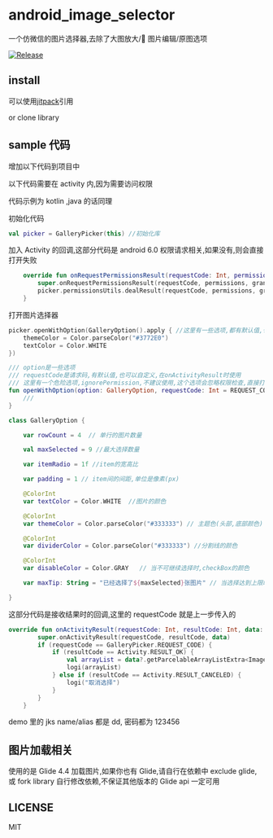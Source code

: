 # android_image_selector

一个仿微信的图片选择器,去除了大图放大/ 图片编辑/原图选项

[![Release](https://jitpack.io/v/caijinglong/android_image_selector)](https://jitpack.io/#caijinglong/android_image_selector)

## install

可以使用[jitpack](https://jitpack.io/#caijinglong/android_image_selector)引用

or clone library

## sample 代码

增加以下代码到项目中

以下代码需要在 activity 内,因为需要访问权限

代码示例为 kotlin ,java 的话同理

初始化代码

```kotlin
val picker = GalleryPicker(this) //初始化库
```

加入 Activity 的回调,这部分代码是 android 6.0 权限请求相关,如果没有,则会直接打开失败

```kotlin
    override fun onRequestPermissionsResult(requestCode: Int, permissions: Array<out String>, grantResults: IntArray) {
        super.onRequestPermissionsResult(requestCode, permissions, grantResults)
        picker.permissionsUtils.dealResult(requestCode, permissions, grantResults)
    }
```

打开图片选择器

```kotlin
picker.openWithOption(GalleryOption().apply { //这里有一些选项,都有默认值,也可以自定义,可以点到类里去看源码
    themeColor = Color.parseColor("#3772E0")
    textColor = Color.WHITE
})

/// option是一些选项
/// requestCode是请求码,有默认值,也可以自定义,在onActivityResult时使用
/// 这里有一个危险选项,ignorePermission,不建议使用,这个选项会忽略权限检查,直接打开选择器,如果你确信你真的有权限,则可以设置为true,当无权限时,大于andriod 6.0的会直接崩溃
fun openWithOption(option: GalleryOption, requestCode: Int = REQUEST_CODE, ignorePermission: Boolean = false) {
    ///
}
```

```kotlin
class GalleryOption {

    var rowCount = 4  // 单行的图片数量

    val maxSelected = 9 //最大选择数量

    var itemRadio = 1f //item的宽高比

    var padding = 1 // item间的间距,单位是像素(px)

    @ColorInt
    var textColor = Color.WHITE  //图片的颜色

    @ColorInt
    var themeColor = Color.parseColor("#333333") // 主题色(头部,底部颜色)

    @ColorInt
    var dividerColor = Color.parseColor("#333333") //分割线的颜色

    @ColorInt
    var disableColor = Color.GRAY   // 当不可继续选择时,checkBox的颜色

    var maxTip: String = "已经选择了${maxSelected}张图片" // 当选择达到上限时的提示语

}
```

这部分代码是接收结果时的回调,这里的 requestCode 就是上一步传入的

```kotlin
override fun onActivityResult(requestCode: Int, resultCode: Int, data: Intent?) {
        super.onActivityResult(requestCode, resultCode, data)
        if (requestCode == GalleryPicker.REQUEST_CODE) {
            if (resultCode == Activity.RESULT_OK) {
                val arrayList = data?.getParcelableArrayListExtra<ImageEntity>(GalleryPicker.RESULT_LIST)
                logi(arrayList)
            } else if (resultCode == Activity.RESULT_CANCELED) {
                logi("取消选择")
            }
        }
    }
```

demo 里的 jks name/alias 都是 dd, 密码都为 123456

## 图片加载相关

使用的是 Glide 4.4 加载图片,如果你也有 Glide,请自行在依赖中 exclude glide, 或 fork library 自行修改依赖,不保证其他版本的 Glide api 一定可用

## LICENSE

MIT
